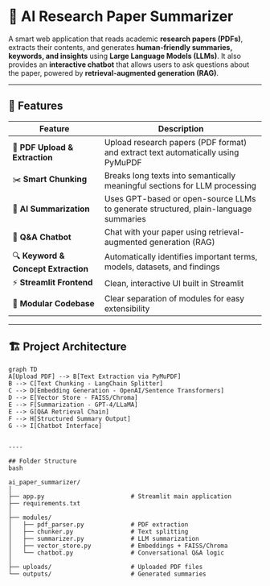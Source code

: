 # 🧠 AI Research Paper Summarizer

A smart web application that reads academic **research papers (PDFs)**, extracts their contents, and generates **human-friendly summaries, keywords, and insights** using **Large Language Models (LLMs)**. It also provides an **interactive chatbot** that allows users to ask questions about the paper, powered by **retrieval-augmented generation (RAG)**.

---

## 🚀 Features

| Feature | Description |
|----------|--------------|
| 📄 **PDF Upload & Extraction** | Upload research papers (PDF format) and extract text automatically using PyMuPDF |
| ✂️ **Smart Chunking** | Breaks long texts into semantically meaningful sections for LLM processing |
| 🧠 **AI Summarization** | Uses GPT-based or open-source LLMs to generate structured, plain-language summaries |
| 💬 **Q&A Chatbot** | Chat with your paper using retrieval-augmented generation (RAG) |
| 🔍 **Keyword & Concept Extraction** | Automatically identifies important terms, models, datasets, and findings |
| ⚡ **Streamlit Frontend** | Clean, interactive UI built in Streamlit |
| 🧩 **Modular Codebase** | Clear separation of modules for easy extensibility |

---

## 🏗️ Project Architecture

```mermaid
graph TD
A[Upload PDF] --> B[Text Extraction via PyMuPDF]
B --> C[Text Chunking - LangChain Splitter]
C --> D[Embedding Generation - OpenAI/Sentence Transformers]
D --> E[Vector Store - FAISS/Chroma]
E --> F[Summarization - GPT-4/LLaMA]
E --> G[Q&A Retrieval Chain]
F --> H[Structured Summary Output]
G --> I[Chatbot Interface]


----

## Folder Structure
bash

ai_paper_summarizer/
│
├── app.py                        # Streamlit main application
├── requirements.txt
│
├── modules/
│   ├── pdf_parser.py             # PDF extraction
│   ├── chunker.py                # Text splitting
│   ├── summarizer.py             # LLM summarization
│   ├── vector_store.py           # Embeddings + FAISS/Chroma
│   └── chatbot.py                # Conversational Q&A logic
│
├── uploads/                      # Uploaded PDF files
└── outputs/                      # Generated summaries

